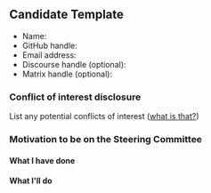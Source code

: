 ## Candidate Template

- Name:
- GitHub handle:
- Email address:
- Discourse handle (optional):
- Matrix handle (optional):

### Conflict of interest disclosure

List any potential conflicts of interest ([what is that?](https://github.com/NixOS/SC-election-2024/blob/main/doc/conflict-of-interest.md))

### Motivation to be on the Steering Committee

#### What I have done

#### What I'll do
